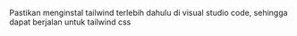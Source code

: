 Pastikan menginstal tailwind terlebih dahulu di visual studio code, sehingga dapat berjalan untuk tailwind css
